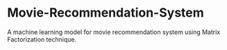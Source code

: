 # Movie-Recommendation-System
A machine learning model for movie recommendation system using Matrix Factorization technique.

